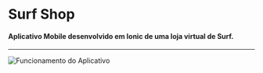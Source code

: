 # Surf Shop 
#### Aplicativo Mobile desenvolvido em Ionic de uma loja virtual de Surf.
<hr>

![Funcionamento do Aplicativo](https://github.com/paulodias99/AppSurfShop/blob/master/edited-20200225-202733.gif)
